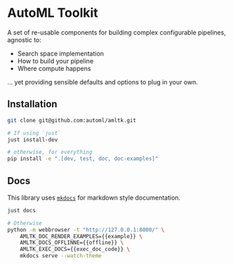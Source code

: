 # AutoML Toolkit
A set of re-usable components for building complex
configurable pipelines, agnostic to:
* Search space implementation
* How to build your pipeline
* Where compute happens

... yet providing sensible defaults and options to plug in your own.

## Installation
```bash
git clone git@github.com:automl/amltk.git

# If using `just`
just install-dev

# otherwise, for everything
pip install -e ".[dev, test, doc, doc-examples]"
```

## Docs
This library uses [`mkdocs`](https://squidfunk.github.io/mkdocs-material/getting-started/) for markdown style documentation.
```bash
just docs

# Otherwise
python -m webbrowser -t "http://127.0.0.1:8000/" \
    AMLTK_DOC_RENDER_EXAMPLES={{example}} \
    AMLTK_DOCS_OFFLINNE={{offline}} \
    AMLTK_EXEC_DOCS={{exec_doc_code}} \
    mkdocs serve --watch-theme
```
